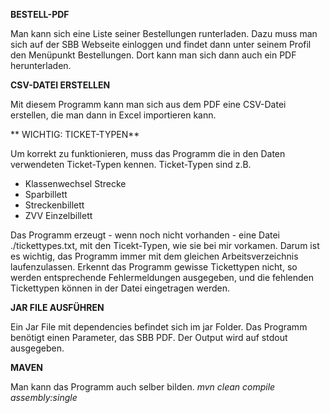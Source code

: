 **BESTELL-PDF**

Man kann sich eine Liste seiner Bestellungen runterladen. Dazu muss man sich auf der SBB Webseite einloggen und findet dann unter seinem Profil den Menüpunkt Bestellungen.
Dort kann man sich dann auch ein PDF herunterladen.

**CSV-DATEI ERSTELLEN**

Mit diesem Programm kann man sich aus dem PDF eine CSV-Datei erstellen, die man dann in Excel importieren kann.

** WICHTIG: TICKET-TYPEN**

Um korrekt zu funktionieren, muss das Programm die in den Daten verwendeten Ticket-Typen kennen. 
Ticket-Typen sind z.B.
- Klassenwechsel Strecke
- Sparbillett
- Streckenbillett
- ZVV Einzelbillett

Das Programm erzeugt - wenn noch nicht vorhanden - eine Datei ./tickettypes.txt, mit den Ticekt-Typen, wie sie bei mir vorkamen. Darum ist es wichtig, das Programm immer mit dem gleichen Arbeitsverzeichnis laufenzulassen.
Erkennt das Programm gewisse Tickettypen nicht, so werden entsprechende Fehlermeldungen ausgegeben, und die fehlenden Tickettypen können in der Datei eingetragen werden.

**JAR FILE AUSFÜHREN**

Ein Jar File mit dependencies befindet sich im jar Folder. Das Programm benötigt einen Parameter, das SBB PDF. Der Output wird auf stdout ausgegeben.

**MAVEN**

Man kann das Programm auch selber bilden.
_mvn clean compile assembly:single_
